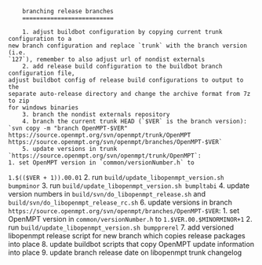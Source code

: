		branching release branches
		==========================
		
        1. adjust buildbot configuration by copying current trunk configuration to a
    new branch configuration and replace `trunk` with the branch version (i.e.
    `127`), remember to also adjust url of nondist externals
        2. add release build configuration to the buildbot branch configuration file,
    adjust buildbot config of release build configurations to output to the
    separate auto-release directory and change the archive format from 7z to zip
    for windows binaries
        3. branch the nondist externals repository
        4. branch the current trunk HEAD (`$VER` is the branch version):
    `svn copy -m "branch OpenMPT-$VER" https://source.openmpt.org/svn/openmpt/trunk/OpenMPT https://source.openmpt.org/svn/openmpt/branches/OpenMPT-$VER`
        5. update versions in trunk
    `https://source.openmpt.org/svn/openmpt/trunk/OpenMPT`:
    1. set OpenMPT version in `common/versionNumber.h` to
`1.$(($VER + 1)).00.01`
    2. run `build/update_libopenmpt_version.sh bumpminor`
    3. run `build/update_libopenmpt_version.sh bumpltabi`
    4. update version numbers in `build/svn/do_libopenmpt_release.sh` and
`build/svn/do_libopenmpt_release_rc.sh`
        6. update versions in branch
    `https://source.openmpt.org/svn/openmpt/branches/OpenMPT-$VER`:
    1. set OpenMPT version in `common/versionNumber.h` to
`1.$VER.00.$MINORMINOR+1`
    2. run `build/update_libopenmpt_version.sh bumpprerel`
        7. add versioned libopenmpt release script for new branch which copies release
    packages into place
        8. update buildbot scripts that copy OpenMPT update information into place
        9. update branch release date on libopenmpt trunk changelog
		